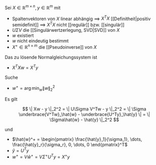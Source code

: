 Sei $X \in \mathbb{R}^{m \times n}, y \in \mathbb{R}^m$ mit
- Spaltenvektoren von $X$ linear abhängig $\implies$ $X^TX$ [[Definitheit|positiv semidefinit]] $\implies$ $X^TX$ nicht [[regulär]] bzw. [[singulär]]
- $U\Sigma V$ die [[Singulärwertzerlegung, SVD|SVD]] von $X$
- $w$ existiert
- $w$ nicht eindeutig bestimmt
- $X^+ \in \mathbb{R}^{n \times m}$ die [[Pseudoinverse]] von $X$

Das zu lösende Normalgleichungssystem ist
- $X^TXw = X^Ty$

Suche
- $w^+ = \arg\min_{w} \| w \|_2^2$

Es gilt

$$
	\| Xw - y \|_2^2 = \| U\Sigma V^Tw - y \|_2^2 = \| \Sigma \underbrace{V^Tw}_\hat{w} - \underbrace{U^Ty}_\hat{y} \| = \| \Sigma\hat{w} - \hat{y} \|_2^2
$$

und
- $\hat{w}^+ = \begin{pmatrix} \frac{\hat{y}_1}{\sigma_1}, \dots, \frac{\hat{y}_r}{\sigma_r}, 0, \dots, 0 \end{pmatrix}^T$
- $\hat{y} = U^Ty$
- $w^+ = V\hat{w}^+ = V\Sigma^+U^Ty = X^+y$